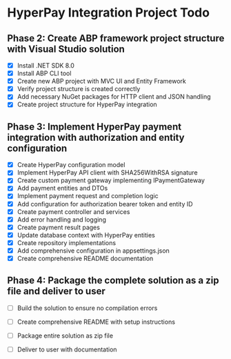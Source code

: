 # HyperPay Integration Project Todo

## Phase 2: Create ABP framework project structure with Visual Studio solution
- [x] Install .NET SDK 8.0
- [x] Install ABP CLI tool
- [x] Create new ABP project with MVC UI and Entity Framework
- [x] Verify project structure is created correctly
- [x] Add necessary NuGet packages for HTTP client and JSON handling
- [x] Create project structure for HyperPay integration

## Phase 3: Implement HyperPay payment integration with authorization and entity configuration
- [x] Create HyperPay configuration model
- [x] Implement HyperPay API client with SHA256WithRSA signature
- [x] Create custom payment gateway implementing IPaymentGateway
- [x] Add payment entities and DTOs
- [x] Implement payment request and completion logic
- [x] Add configuration for authorization bearer token and entity ID
- [x] Create payment controller and services
- [x] Add error handling and logging
- [x] Create payment result pages
- [x] Update database context with HyperPay entities
- [x] Create repository implementations
- [x] Add comprehensive configuration in appsettings.json
- [x] Create comprehensive README documentation

## Phase 4: Package the complete solution as a zip file and deliver to user
- [ ] Build the solution to ensure no compilation errors
- [ ] Create comprehensive README with setup instructions
- [ ] Package entire solution as zip file
- [ ] Deliver to user with documentation

